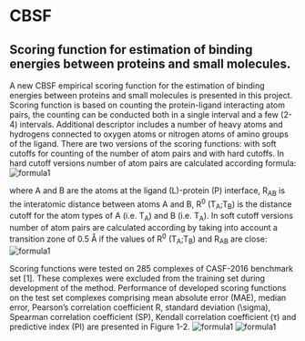 # CBSF
<h2>Scoring function for estimation of binding energies between proteins and small molecules.</h2>

A new CBSF empirical scoring function for the estimation of binding energies between proteins and small molecules is presented in this project. Scoring function is based on counting the protein-ligand interacting atom pairs, the counting can be conducted both in a single interval and a few (2-4) intervals. Additional descriptor includes a number of heavy atoms and hydrogens connected to oxygen atoms or nitrogen atoms of amino groups of the ligand.
There are two versions of the scoring functions: with soft cutoffs for counting of the number of atom pairs and with hard cutoffs. In hard cutoff versions number of atom pairs are calculated according formula:
![formula1](https://github.com/rsyrlyb/CBSF/blob/master/Figures/f1.png)

where A and B are the atoms at the ligand (L)-protein (P) interface, R<sub>AB</sub> is the interatomic distance between atoms A and B, R<sup>0</sup> (T<sub>A</sub>;T<sub>B</sub>) is the distance cutoff for the atom types of A (i.e. T<sub>A</sub>) and B (i.e. T<sub>A</sub>).
In soft cutoff versions number of atom pairs are calculated according by taking into account a transition zone of 0.5 Å if the values of R<sup>0</sup> (T<sub>A</sub>;T<sub>B</sub>) and R<sub>AB</sub> are close:
![formula1](https://github.com/rsyrlyb/CBSF/blob/master/Figures/f3.png)

Scoring functions were tested on 285 complexes of CASF-2016 benchmark set [1]. These complexes were excluded from the training set during development of the method. Performance of developed scoring functions on the test set complexes comprising mean absolute error (MAE), median error, Pearson’s correlation coefficient R, standard deviation (\sigma), Spearman correlation coefficient (SP), Kendall correlation coefficient (τ) and predictive index (PI) are presented in Figure 1-2.
![formula1](https://github.com/rsyrlyb/CBSF/blob/master/Figures/soft_cutoffs.png)
![formula1](https://github.com/rsyrlyb/CBSF/blob/master/Figures/hard_cutoffs.png)
